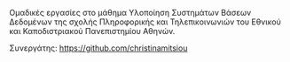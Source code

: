 
Ομαδικές εργασίες στο μάθημα Υλοποίηση Συστημάτων Βάσεων Δεδομένων της σχολής Πληροφορικής και Τηλεπικοινωνιών του Εθνικού και Καποδιστριακού Πανεπιστημίου Αθηνών.

Συνεργάτης:  https://github.com/christinamitsiou 
